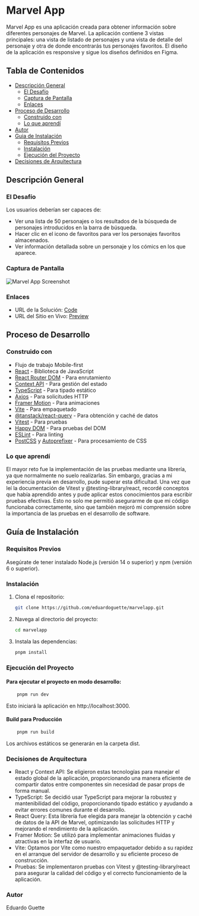 # Marvel App

Marvel App es una aplicación creada para obtener información sobre diferentes personajes de Marvel. La aplicación contiene 3 vistas principales: una vista de listado de personajes y una vista de detalle del personaje y otra de donde encontrarás tus personajes favoritos. El diseño de la aplicación es responsive y sigue los diseños definidos en Figma.

## Tabla de Contenidos

- [Descripción General](#descripción-general)
  - [El Desafío](#el-desafío)
  - [Captura de Pantalla](#captura-de-pantalla)
  - [Enlaces](#enlaces)
- [Proceso de Desarrollo](#proceso-de-desarrollo)
  - [Construido con](#construido-con)
  - [Lo que aprendí](#lo-que-aprendí)
- [Autor](#autor)
- [Guia de Instalación](#Guía-de-Instalación)
  - [Requisitos Previos](#Requisitos-Previos)
  - [Instalación](#Instalación)
  - [Ejecución del Proyecto](#Ejecución-del-Proyecto)
- [Decisiones de Arquitectura](#Decisiones-de-Arquitectura)

## Descripción General

### El Desafío

Los usuarios deberían ser capaces de:

- Ver una lista de 50 personajes o los resultados de la búsqueda de personajes introducidos en la barra de búsqueda.
- Hacer clic en el icono de favoritos para ver los personajes favoritos almacenados.
- Ver información detallada sobre un personaje y los cómics en los que aparece.

### Captura de Pantalla

![Marvel App Screenshot](./screenshots/desktop.png)

### Enlaces

- URL de la Solución: [Code](https://github.com/eduardoguette/marvelapp)
- URL del Sitio en Vivo: [Preview](https://marvelapp-eduardoguette.vercel.app/)

## Proceso de Desarrollo

### Construido con

- Flujo de trabajo Mobile-first
- [React](https://reactjs.org/) - Biblioteca de JavaScript
- [React Router DOM](https://reactrouter.com/) - Para enrutamiento
- [Context API](https://reactjs.org/docs/context.html) - Para gestión del estado
- [TypeScript](https://www.typescriptlang.org/) - Para tipado estático
- [Axios](https://axios-http.com/) - Para solicitudes HTTP
- [Framer Motion](https://www.framer.com/motion/) - Para animaciones
- [Vite](https://vitejs.dev/) - Para empaquetado
- [@tanstack/react-query](https://react-query.tanstack.com/) - Para obtención y caché de datos
- [Vitest](https://vitest.dev/) - Para pruebas
- [Happy DOM](https://github.com/capricorn86/happy-dom) - Para pruebas del DOM
- [ESLint](https://eslint.org/) - Para linting
- [PostCSS](https://postcss.org/) y [Autoprefixer](https://github.com/postcss/autoprefixer) - Para procesamiento de CSS

### Lo que aprendí

El mayor reto fue la implementación de las pruebas mediante una librería, ya que normalmente no suelo realizarlas. Sin embargo, gracias a mi experiencia previa en desarrollo, pude superar esta dificultad. Una vez que leí la documentación de Vitest y @testing-library/react, recordé conceptos que había aprendido antes y pude aplicar estos conocimientos para escribir pruebas efectivas. Esto no solo me permitió asegurarme de que mi código funcionaba correctamente, sino que también mejoró mi comprensión sobre la importancia de las pruebas en el desarrollo de software.

## Guía de Instalación

### Requisitos Previos

Asegúrate de tener instalado Node.js (versión 14 o superior) y npm (versión 6 o superior).

### Instalación

1. Clona el repositorio:

   ```bash
   git clone https://github.com/eduardoguette/marvelapp.git
   ```

2. Navega al directorio del proyecto:

   ```bash
   cd marvelapp
   ```

3. Instala las dependencias:

   ```bash
   pnpm install
   ```

### Ejecución del Proyecto

#### Para ejecutar el proyecto en modo desarrollo:

```bash
    pnpm run dev
```

Esto iniciará la aplicación en http://localhost:3000.

#### Build para Producción

```bash
    pnpm run build
```

Los archivos estáticos se generarán en la carpeta dist.

### Decisiones de Arquitectura

- React y Context API: Se eligieron estas tecnologías para manejar el estado global de la aplicación, proporcionando una manera eficiente de compartir datos entre componentes sin necesidad de pasar props de forma manual.
- TypeScript: Se decidió usar TypeScript para mejorar la robustez y mantenibilidad del código, proporcionando tipado estático y ayudando a evitar errores comunes durante el desarrollo.
- React Query: Esta librería fue elegida para manejar la obtención y caché de datos de la API de Marvel, optimizando las solicitudes HTTP y mejorando el rendimiento de la aplicación.
- Framer Motion: Se utilizó para implementar animaciones fluidas y atractivas en la interfaz de usuario.
- Vite: Optamos por Vite como nuestro empaquetador debido a su rapidez en el arranque del servidor de desarrollo y su eficiente proceso de construcción.
- Pruebas: Se implementaron pruebas con Vitest y @testing-library/react para asegurar la calidad del código y el correcto funcionamiento de la aplicación.

### Autor

Eduardo Guette
